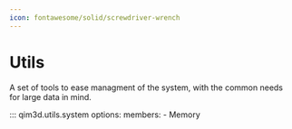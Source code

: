```yaml
---
icon: fontawesome/solid/screwdriver-wrench
---
```


# Utils

A set of tools to ease managment of the system, with the common needs for large data in mind.

::: qim3d.utils.system
    options:
      members:
        - Memory